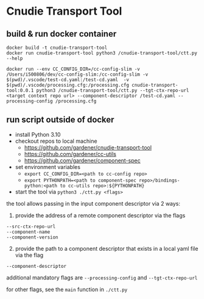 # Cnudie Transport Tool

## build & run docker container
```
docker build -t cnudie-transport-tool
docker run cnudie-transport-tool python3 /cnudie-transport-tool/ctt.py --help

docker run --env CC_CONFIG_DIR=/cc-config-slim -v /Users/i500806/dev/cc-config-slim:/cc-config-slim -v $(pwd)/.vscode/test-cd.yaml:/test-cd.yaml  -v $(pwd)/.vscode/processing.cfg:/processing.cfg cnudie-transport-tool:0.0.1 python3 /cnudie-transport-tool/ctt.py --tgt-ctx-repo-url <target context repo url> --component-descriptor /test-cd.yaml --processing-config /processing.cfg
```

## run script outside of docker
- install Python 3.10
- checkout repos to local machine
  - https://github.com/gardener/cnudie-transport-tool
  - https://github.com/gardener/cc-utils
  - https://github.com/gardener/component-spec
- set environment variables
  - `export CC_CONFIG_DIR=<path to cc-config repo>`
  - `export PYTHONPATH=<path to component-spec repo>/bindings-python:<path to cc-utils repo>:${PYTHONPATH}`
- start the tool via `python3 ./ctt.py <flags>`

the tool allows passing in the input component descriptor via 2 ways:

1. provide the address of a remote component descriptor via the flags

```
--src-ctx-repo-url
--component-name
--component-version
```

2. provide the path to a component descriptor that exists in a local yaml file via the flag

```
--component-descriptor
```

additional mandatory flags are `--processing-config` and `--tgt-ctx-repo-url`

for other flags, see the `main` function in `./ctt.py`
